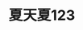 ---
home: true
title: 夏天夏123
description: 厕所唱山歌
component: home
bgimg: ./mt-blog/docs/bg.jpeg
nav:
  - text: 博客
    link: /blog/
  - text: 知乎
    link: https://www.zhihu.com/people/xia-tian-xia-13
  - text: github
    link: https://github.com/qq919006380
  - text: 关于我
    link: /about/
---